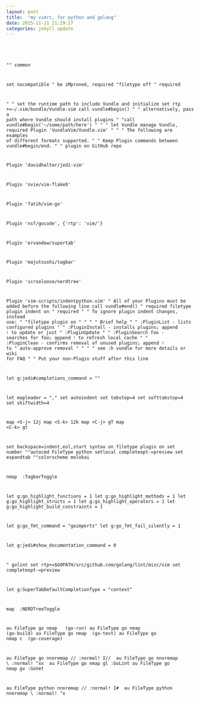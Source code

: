 ```yaml
---  
layout: post 
title:  "my vimrc, for python and golang"  
date: 2015-11-21 21:29:27   
categories: jekyll update  
---  
```


<code>
<pre>

"" common

set nocompatible               " be iMproved, required
"filetype off                   " required

" " set the runtime path to include Vundle and initialize
set rtp +=~/.vim/bundle/Vundle.vim
call vundle#begin()
" " alternatively, pass a path where Vundle should install plugins
" "call vundle#begin('~/some/path/here')
"
" " let Vundle manage Vundle, required
Plugin 'VundleVim/Vundle.vim'
"
" " The following are examples of different formats supported.
" " Keep Plugin commands between vundle#begin/end.
" " plugin on GitHub repo

Plugin 'davidhalter/jedi-vim'

Plugin 'nvie/vim-flake8'

Plugin 'fatih/vim-go'

Plugin 'nsf/gocode', {'rtp': 'vim/'}

Plugin 'ervandew/supertab'

Plugin 'majutsushi/tagbar'

Plugin 'scrooloose/nerdtree'

Plugin 'vim-scripts/indentpython.vim'
" All of your Plugins must be added before the following line
call vundle#end()             " required
filetype plugin indent on   " required
" " To ignore plugin indent changes, instead use:
" "filetype plugin on
" "
" " Brief help
" " :PluginList       - lists configured plugins
" " :PluginInstall    - installs plugins; append `!` to update or just
" :PluginUpdate
" " :PluginSearch foo - searches for foo; append `!` to refresh local cache
" " :PluginClean      - confirms removal of unused plugins; append `!` to
" auto-approve removal
" "
" " see :h vundle for more details or wiki for FAQ
" " Put your non-Plugin stuff after this line

let g:jedi#completions_command = "<C-N>"

let mapleader = ","
set autoindent
set tabstop=4
set softtabstop=4
set shiftwidth=4

map \<S-j\> 12j
map \<S-k\> 12k
map \<C-j\> gT
map \<C-k\> gt

set backspace=indent,eol,start
syntax on
filetype plugin on
set number
""autocmd FileType python setlocal completeopt-=preview
set expandtab
""colorscheme molokai

nmap <F8> :TagbarToggle<CR>

let g:go_highlight_functions = 1
let g:go_highlight_methods = 1
let g:go_highlight_structs = 1
let g:go_highlight_operators = 1
let g:go_highlight_build_constraints = 1

let g:go_fmt_command = "goimports"
let g:go_fmt_fail_silently = 1

let g:jedi#show_documentation_command = 0

" golint
set rtp+=$GOPATH/src/github.com/golang/lint/misc/vim
set completeopt-=preview

let g:SuperTabDefaultCompletionType = "context"

map <C-e> :NERDTreeToggle<CR>

au FileType go nmap <F5> <Plug> (go-run)
au FileType go nmap <F6> <Plug>(go-build)
au FileType go nmap <F7> <Plug>(go-test)
au FileType go nmap <leader>c <Plug> (go-coverage)

au FileType go nnoremap // :normal! I// <CR>
au FileType go nnoremap \\ :normal! ^xx <CR>
au FileType go nmap gl :GoLint<CR>
au FileType go nmap gv :GoVet<CR>

au FileType python nnoremap // :normal! I# <CR>
au FileType python nnoremap \\ :normal! ^x <CR>


</code>
</pre>
